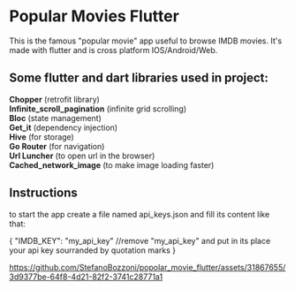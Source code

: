 # Popular Movies Flutter

This is the famous "popular movie" app useful to browse IMDB movies.
It's made with flutter and is cross platform IOS/Android/Web.

## Some flutter and dart libraries used in project:

**Chopper** (retrofit library)  
**Infinite_scroll_pagination** (infinite grid scrolling)  
**Bloc** (state management)  
**Get_it** (dependency injection)  
**Hive** (for storage)  
**Go Router** (for navigation)  
**Url Luncher**  (to open url in the browser)  
**Cached_network_image** (to make image loading faster)  

## Instructions ##  

to start the app create a file named api_keys.json and fill its content like that: 

{
  "IMDB_KEY": "my_api_key"  //remove "my_api_key" and put in its place your api key sourranded by quotation marks
}

https://github.com/StefanoBozzoni/popolar_movie_flutter/assets/31867655/3d9377be-64f8-4d21-82f2-3741c28771a1

